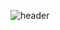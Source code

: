 ![header](https://capsule-render.vercel.app/api?type=Waving&text=Back&fontAlign=30&fontSize=100&animation=fadeIn&color=0:b8eaf2,100:3782de&fontColor=ffffff&height=220)

